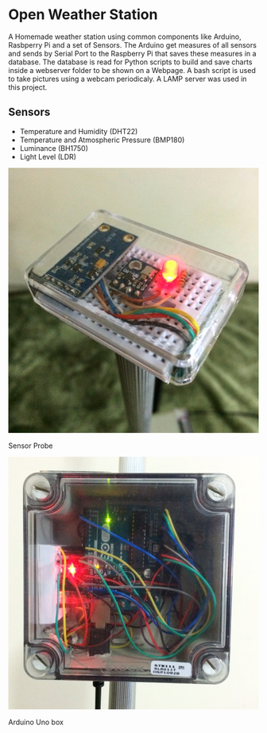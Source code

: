 # Open Weather Station
A Homemade weather station using common components like Arduino, Rasbperry Pi and a set of Sensors. 
The Arduino get measures of all sensors and sends by Serial Port to the Raspberry Pi that saves these measures in a database.
The database is read for Python scripts to build and save charts inside a webserver folder to be shown on a Webpage.
A bash script is used to take pictures using a webcam periodicaly.
A LAMP server was used in this project.

## Sensors
- Temperature and Humidity (DHT22)
- Temperature and Atmospheric Pressure (BMP180)
- Luminance (BH1750)
- Light Level (LDR)

![sensor-probe](/images/sensor-probe.jpeg)

Sensor Probe

![arduino-box](/images/arduino-box.jpeg)

Arduino Uno box
